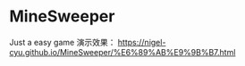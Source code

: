 # MineSweeper
Just a easy game
演示效果： https://nigel-cyu.github.io/MineSweeper/%E6%89%AB%E9%9B%B7.html
